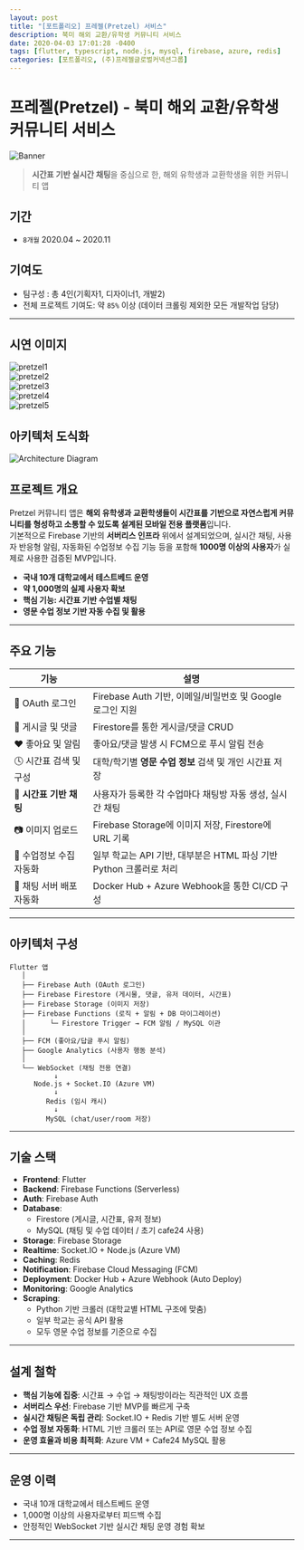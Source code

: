 ```yaml
---
layout: post
title: "[포트폴리오] 프레젤(Pretzel) 서비스"
description: 북미 해외 교환/유학생 커뮤니티 서비스
date: 2020-04-03 17:01:28 -0400
tags: [flutter, typescript, node.js, mysql, firebase, azure, redis]
categories: [포트폴리오, (주)프레젤글로벌커넥션그룹]
---
```



# 프레젤(Pretzel) - 북미 해외 교환/유학생 커뮤니티 서비스

![Banner](/assets/img/2025-05-05-project-pretzel/pretzel_banner.png)

> **시간표 기반 실시간 채팅**을 중심으로 한, 해외 유학생과 교환학생을 위한 커뮤니티 앱


## 기간
- `8개월` 2020.04 ~ 2020.11 


## 기여도
- 팀구성 : 총 4인(기획자1, 디자이너1, 개발2) 
- 전체 프로젝트 기여도: 약 `85%` 이상 (데이터 크롤링 제외한 모든 개발작업 담당)
---

## 시연 이미지

<div class="horizontal-gallery">
  <div class="gallery-container">
    <div class="gallery-item">
  <img src="/assets/img/2025-05-05-project-pretzel/pretzel_1.jpeg" alt="pretzel1"/>  
    </div>
    <div class="gallery-item">
  <img src="/assets/img/2025-05-05-project-pretzel/pretzel_2.jpeg" alt="pretzel2"/>
    </div>
    <div class="gallery-item">
  <img src="/assets/img/2025-05-05-project-pretzel/pretzel_3.jpeg" alt="pretzel3"/>
    </div>
    <div class="gallery-item">
  <img src="/assets/img/2025-05-05-project-pretzel/pretzel_4.jpeg" alt="pretzel4"/>
    </div>
    <div class="gallery-item">
  <img src="/assets/img/2025-05-05-project-pretzel/pretzel_5.jpeg" alt="pretzel5"/>
    </div>
  </div>
</div>

## 아키텍처 도식화
![Architecture Diagram](/assets/img/2025-05-05-project-pretzel/architecture-diagram.png)

## 프로젝트 개요

Pretzel 커뮤니티 앱은 **해외 유학생과 교환학생들이 시간표를 기반으로 자연스럽게 커뮤니티를 형성하고 소통할 수 있도록 설계된 모바일 전용 플랫폼**입니다.  
기본적으로 Firebase 기반의 **서버리스 인프라** 위에서 설계되었으며, 실시간 채팅, 사용자 반응형 알림, 자동화된 수업정보 수집 기능 등을 포함해 **1000명 이상의 사용자**가 실제로 사용한 검증된 MVP입니다.

-  **국내 10개 대학교에서 테스트베드 운영**
-  **약 1,000명의 실제 사용자 확보**
-  **핵심 기능: 시간표 기반 수업별 채팅**
-  **영문 수업 정보 기반 자동 수집 및 활용**

---

## 주요 기능

| 기능 | 설명 |
|------|------|
| 🔐 OAuth 로그인 | Firebase Auth 기반, 이메일/비밀번호 및 Google 로그인 지원 |
| 📝 게시글 및 댓글 | Firestore를 통한 게시글/댓글 CRUD |
| ❤️ 좋아요 및 알림 | 좋아요/댓글 발생 시 FCM으로 푸시 알림 전송 |
| 🕓 시간표 검색 및 구성 | 대학/학기별 **영문 수업 정보** 검색 및 개인 시간표 저장 |
| 💬 **시간표 기반 채팅** | 사용자가 등록한 각 수업마다 채팅방 자동 생성, 실시간 채팅 |
| 📷 이미지 업로드 | Firebase Storage에 이미지 저장, Firestore에 URL 기록 |
| 🔁 수업정보 수집 자동화 | 일부 학교는 API 기반, 대부분은 HTML 파싱 기반 Python 크롤러로 처리 |
| 🚀 채팅 서버 배포 자동화 | Docker Hub + Azure Webhook을 통한 CI/CD 구성 |

---

## 아키텍처 구성

```
Flutter 앱
   │
   ├── Firebase Auth (OAuth 로그인)
   ├── Firebase Firestore (게시물, 댓글, 유저 데이터, 시간표)
   ├── Firebase Storage (이미지 저장)
   ├── Firebase Functions (로직 + 알림 + DB 마이그레이션)
   │      └─ Firestore Trigger → FCM 알림 / MySQL 이관
   │
   ├── FCM (좋아요/답글 푸시 알림)
   ├── Google Analytics (사용자 행동 분석)
   │
   └── WebSocket (채팅 전용 연결)
           ↓
      Node.js + Socket.IO (Azure VM)
           ↓
         Redis (임시 캐시)
           ↓
         MySQL (chat/user/room 저장)
```

---

## 기술 스택

- **Frontend**: Flutter
- **Backend**: Firebase Functions (Serverless)
- **Auth**: Firebase Auth
- **Database**:
  - Firestore (게시글, 시간표, 유저 정보)
  - MySQL (채팅 및 수업 데이터 / 초기 cafe24 사용)
- **Storage**: Firebase Storage
- **Realtime**: Socket.IO + Node.js (Azure VM)
- **Caching**: Redis
- **Notification**: Firebase Cloud Messaging (FCM)
- **Deployment**: Docker Hub + Azure Webhook (Auto Deploy)
- **Monitoring**: Google Analytics
- **Scraping**:
  - Python 기반 크롤러 (대학교별 HTML 구조에 맞춤)
  - 일부 학교는 공식 API 활용
  - 모두 영문 수업 정보를 기준으로 수집

---

## 설계 철학

- **핵심 기능에 집중**: 시간표 → 수업 → 채팅방이라는 직관적인 UX 흐름
- **서버리스 우선**: Firebase 기반 MVP를 빠르게 구축
- **실시간 채팅은 독립 관리**: Socket.IO + Redis 기반 별도 서버 운영
- **수업 정보 자동화**: HTML 기반 크롤러 또는 API로 영문 수업 정보 수집
- **운영 효율과 비용 최적화**: Azure VM + Cafe24 MySQL 활용

---

## 운영 이력

-  국내 10개 대학교에서 테스트베드 운영
-  1,000명 이상의 사용자로부터 피드백 수집
-  안정적인 WebSocket 기반 실시간 채팅 운영 경험 확보

---


